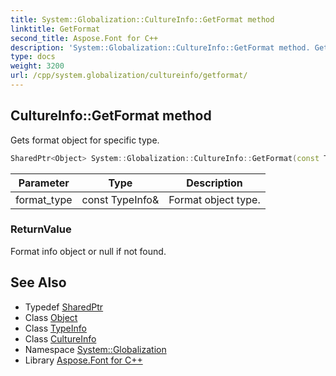 ```yaml
---
title: System::Globalization::CultureInfo::GetFormat method
linktitle: GetFormat
second_title: Aspose.Font for C++
description: 'System::Globalization::CultureInfo::GetFormat method. Gets format object for specific type in C++.'
type: docs
weight: 3200
url: /cpp/system.globalization/cultureinfo/getformat/
---
```

## CultureInfo::GetFormat method


Gets format object for specific type.

```cpp
SharedPtr<Object> System::Globalization::CultureInfo::GetFormat(const TypeInfo &format_type) override
```


| Parameter | Type | Description |
| --- | --- | --- |
| format_type | const TypeInfo\& | Format object type. |

### ReturnValue

Format info object or null if not found.

## See Also

* Typedef [SharedPtr](../../../system/sharedptr/)
* Class [Object](../../../system/object/)
* Class [TypeInfo](../../../system/typeinfo/)
* Class [CultureInfo](../)
* Namespace [System::Globalization](../../)
* Library [Aspose.Font for C++](../../../)
